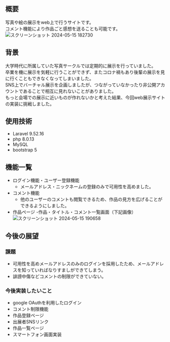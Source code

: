 ## 概要  
写真や絵の展示をweb上で行うサイトです。  
コメント機能により作品ごと感想を送ることも可能です。  
![スクリーンショット 2024-05-15 182730](https://github.com/shi2orin/photo/assets/139692168/8ccef02c-3cac-4651-91ba-2529fb89991c)

## 背景
大学時代に所属していた写真サークルでは定期的に展示を行っていました。  
卒業を機に展示を気軽に行うことができず、またコロナ禍もあり後輩の展示を見に行くこともできなくなってしまいました。  
SNS上でバーチャル展示を企画しましたが、つながっていなかったり非公開アカウントであることで相互に見れないことがありました。  
もっと会場での展示に近いものが作れないかと考えた結果、今回web展示サイトの実装に挑戦しました。  

## 使用技術
* Laravel 9.52.16  
* php 8.0.13  
* MySQL
* bootstrap 5

## 機能一覧  
* ログイン機能・ユーザー登録機能
  - メールアドレス・ニックネームの登録のみで可用性を高めました。
* コメント機能
  - 他のユーザーのコメントも閲覧できるため、作品の見方を広げることができるようにしました。
* 作品ページ
  -作品・タイトル・コメント一覧画面（下記画像）
![スクリーンショット 2024-05-15 190658](https://github.com/shi2orin/photo/assets/139692168/35bc8344-9b57-4541-a7a5-365a51d7bd64)

## 今後の展望
### 課題
* 可用性を高めメールアドレスのみのログインを採用したため、メールアドレスを知っていればなりすましができてしまう。
* 誹謗中傷などコメントの制限ができていない。

### 今後実装したいこと
* google OAuthを利用したログイン
* コメント制限機能
* 作品登録ページ
* 出展者SNSリンク
* 作品一覧ページ
* スマートフォン画面実装
